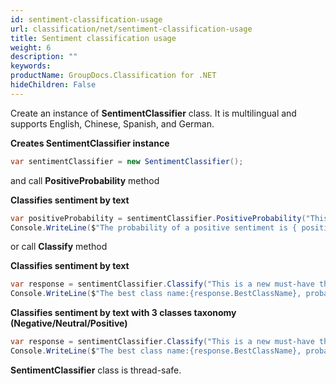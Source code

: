 ```yaml
---
id: sentiment-classification-usage
url: classification/net/sentiment-classification-usage
title: Sentiment classification usage
weight: 6
description: ""
keywords: 
productName: GroupDocs.Classification for .NET
hideChildren: False
---
```

Create an instance of **SentimentClassifier** class. It is multilingual and supports English, Chinese, Spanish, and German.

**Creates SentimentClassifier instance**

```csharp
var sentimentClassifier = new SentimentClassifier();
```

and call **PositiveProbability** method

**Classifies sentiment by text**

```csharp
var positiveProbability = sentimentClassifier.PositiveProbability("This is a new must-have thing.");
Console.WriteLine($"The probability of a positive sentiment is { positiveProbability }");
```

or call **Classify** method

**Classifies sentiment by text**

```csharp
var response = sentimentClassifier.Classify("This is a new must-have thing.");
Console.WriteLine($"The best class name:{response.BestClassName}, probability: {response.BestClassProbability}");
```

**Classifies sentiment by text with 3 classes taxonomy (Negative/Neutral/Positive)**

```csharp
var response = sentimentClassifier.Classify("This is a new must-have thing.", taxonomy: Taxonomy.Sentiment3);
Console.WriteLine($"The best class name:{response.BestClassName}, probability: {response.BestClassProbability}");
```

**SentimentClassifier** class is thread-safe.
